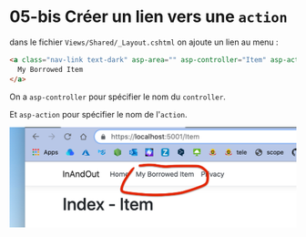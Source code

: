 # 05-bis Créer un lien vers une `action`

dans le fichier `Views/Shared/_Layout.cshtml` on ajoute un lien au menu :

```html
<a class="nav-link text-dark" asp-area="" asp-controller="Item" asp-action="Index">
  My Borrowed Item
</a>
```

On a `asp-controller` pour spécifier le nom du `controller`.

Et `asp-action` pour spécifier le nom de l'`action`.

<img src="assets/borrowed-item-link-6770767.png" alt="borrowed-item-link" style="zoom:50%;" />

